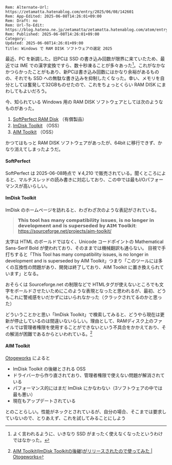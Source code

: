 ```header
Rem: Alternate-Url: https://zetamatta.hatenablog.com/entry/2025/06/08/142601
Rem: App-Edited: 2025-06-08T14:26:01+09:00
Rem: Draft: no
Rem: Url-To-Edit: https://blog.hatena.ne.jp/zetamatta/zetamatta.hatenablog.com/atom/entry/6802418398466124643
Rem: Published: 2025-06-08T14:26:01+09:00
Category:
Updated: 2025-06-08T14:26:01+09:00
Title: Windows で RAM DISK ソフトウェアの選定 2025
```
最近、PC を新調した。旧PCは SSD の書き込み回数が限界に来ていたため、最近では IME での漢字変換ですら、数十秒凍ることが多々あった[^2]。これがなかなかつらかったことがもあり、新PCは書き込み回数にはかなり余裕があるものの、それでも SSD への無駄な書き込みを抑制したくなった。幸い、メモリを自分としては奮発して32GBものせたので、これをちょっとくらい RAM DISK にまわしてもよいだろう。

[^2]: よく言われるように、いきなり SSD がまったく使えなくなったというわけではなかった。

今、知られている Windows 用の RAM DISK ソフトウェアとしては次のようなものがあった。

1. [SoftPerfect RAM Disk](https://www.softperfect.com/products/ramdisk/) （有償製品）
2. [ImDisk Toolkit](https://sourceforge.net/projects/imdisk-toolkit/) （OSS）
3. [AIM Toolkit](https://sourceforge.net/projects/aim-toolkit/) （OSS）

かつてはもっと RAM DISK ソフトウェアがあったが、64bit に移行できず、かなり消えてしまったようだ。

#### SoftPerfect

SoftPerfect は 2025-06-08時点で ￥4,210 で販売されている。聞くところによると、マルチスレッドの読み書きに対応しており、この中では最もI/Oパフォーマンスが高いらしい。

#### ImDisk Toolkit

ImDisk のホームページを訪れると、わざわざ次のような表記がされている。

> 𝗧𝗵𝗶𝘀 𝘁𝗼𝗼𝗹 𝗵𝗮𝘀 𝗺𝗮𝗻𝘆 𝗰𝗼𝗺𝗽𝗮𝘁𝗶𝗯𝗶𝗹𝗶𝘁𝘆 𝗶𝘀𝘀𝘂𝗲𝘀, 𝗶𝘀 𝗻𝗼 𝗹𝗼𝗻𝗴𝗲𝗿 𝗶𝗻 𝗱𝗲𝘃𝗲𝗹𝗼𝗽𝗺𝗲𝗻𝘁 𝗮𝗻𝗱 𝗶𝘀 𝘀𝘂𝗽𝗲𝗿𝘀𝗲𝗱𝗲𝗱 𝗯𝘆 𝗔𝗜𝗠 𝗧𝗼𝗼𝗹𝗸𝗶𝘁:
> https://sourceforge.net/projects/aim-toolkit/

太字は HTML のボールドではなく、Unicode コードポイントの Mathematical Sans-Serif Bold が使われており、そのままでは機械翻訳も通らない。
目視で手打ちすると「This Tool has many compatibility issues, is no longer in development and is superseded by AIM Toolkit」つまり「このツールには多くの互換性の問題があり、開発は終了しており、AIM Toolkit に置き換えられています」となる。

おそらくは Sourceforge.net の制限などで HTMLタグが使えないところでも文字をボールドさせたいためにこのような表現となったと思われるが、最初、どうもこれに警戒感をいだかずにはいられなかった（クラックされてるのかと思った）

どういうことかと思い「ImDisk Toolkit」で検索してみると、どうやら現在は更新が停止しているのは間違いないらしい。理由として、RAMディスク上のファイルでは管理者権限を使用することができないという不具合をかかえており、その解消が困難であるからといわれている。[^1]

[otogeworks]: https://otogeworks.com/blog/creation-ramdisk-using-aim-toolkit/

[^1]: [AIM Toolkit(ImDisk Toolkitの後継)がリリースされたので使ってみた | Otogeworks][Otogeworks]

#### AIM Toolkit

[Otogeworks] によると

- ImDisk Toolkit の後継とされる OSS
- ドライバーから作り直されており、管理者権限で使えない問題が解消されている
- パフォーマンス的にはまだ ImDisk にかなわない（3ソフトウェアの中では最も悪い）
- 現在もアップデートされている

とのことらしい。性能がネックとされているが、自分の場合、そこまでは要求していないので、とりあえず、これを試してみることにしよう
